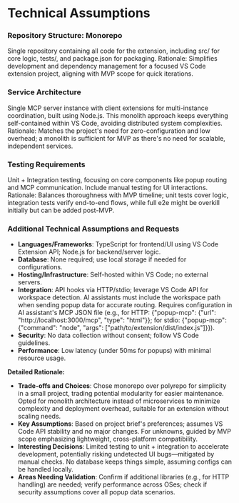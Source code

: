 # Technical Assumptions

### Repository Structure: Monorepo
Single repository containing all code for the extension, including src/ for core logic, tests/, and package.json for packaging. Rationale: Simplifies development and dependency management for a focused VS Code extension project, aligning with MVP scope for quick iterations.

### Service Architecture
Single MCP server instance with client extensions for multi-instance coordination, built using Node.js. This monolith approach keeps everything self-contained within VS Code, avoiding distributed system complexities. Rationale: Matches the project's need for zero-configuration and low overhead; a monolith is sufficient for MVP as there's no need for scalable, independent services.

### Testing Requirements
Unit + Integration testing, focusing on core components like popup routing and MCP communication. Include manual testing for UI interactions. Rationale: Balances thoroughness with MVP timeline; unit tests cover logic, integration tests verify end-to-end flows, while full e2e might be overkill initially but can be added post-MVP.

### Additional Technical Assumptions and Requests
- **Languages/Frameworks**: TypeScript for frontend/UI using VS Code Extension API; Node.js for backend/server logic.
- **Database**: None required; use local storage if needed for configurations.
- **Hosting/Infrastructure**: Self-hosted within VS Code; no external servers.
- **Integration**: API hooks via HTTP/stdio; leverage VS Code API for workspace detection. AI assistants must include the workspace path when sending popup data for accurate routing. Requires configuration in AI assistant's MCP JSON file (e.g., for HTTP: {"popup-mcp": {"url": "http://localhost:3000/mcp", "type": "html"}}; for stdio: {"popup-mcp": {"command": "node", "args": ["path/to/extension/dist/index.js"]}}).
- **Security**: No data collection without consent; follow VS Code guidelines.
- **Performance**: Low latency (under 50ms for popups) with minimal resource usage.

**Detailed Rationale:**
- **Trade-offs and Choices**: Chose monorepo over polyrepo for simplicity in a small project, trading potential modularity for easier maintenance. Opted for monolith architecture instead of microservices to minimize complexity and deployment overhead, suitable for an extension without scaling needs.
- **Key Assumptions**: Based on project brief's preferences; assumes VS Code API stability and no major changes. For unknowns, guided by MVP scope emphasizing lightweight, cross-platform compatibility.
- **Interesting Decisions**: Limited testing to unit + integration to accelerate development, potentially risking undetected UI bugs—mitigated by manual checks. No database keeps things simple, assuming configs can be handled locally.
- **Areas Needing Validation**: Confirm if additional libraries (e.g., for HTTP handling) are needed; verify performance across OSes; check if security assumptions cover all popup data scenarios.
